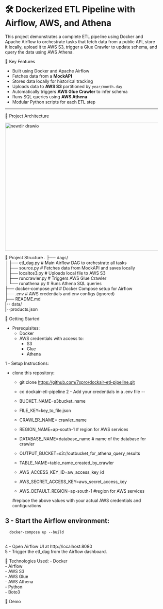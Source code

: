 # 🛠️ Dockerized ETL Pipeline with Airflow, AWS, and Athena

This project demonstrates a complete ETL pipeline using Docker and Apache Airflow to orchestrate tasks that fetch data from a public API, store it locally, upload it to AWS S3, trigger a Glue Crawler to update schema, and query the data using AWS Athena.


📌 Key Features

- Built using Docker and Apache Airflow
- Fetches data from a **MockAPI**
- Stores data locally for historical tracking
- Uploads data to **AWS S3** partitioned by `year/month.day`
- Automatically triggers **AWS Glue Crawler** to infer schema
- Runs SQL queries using **AWS Athena**
- Modular Python scripts for each ETL step

---

🔧 Project Architecture

<img width="931" height="421" alt="newdir drawio" src="https://github.com/user-attachments/assets/e2b02147-2d40-475c-837e-2f76527b69c0" />


📂 Project Structure
.
├── dags/ <br>
│   ├── etl_dag.py          # Main Airflow DAG to orchestrate all tasks<br>
│   ├── source.py           # Fetches data from MockAPI and saves locally<br>
│   ├── localtos3.py        # Uploads local file to AWS S3<br>
│   ├── runcrawler.py       # Triggers AWS Glue Crawler<br>
│   └── runathena.py        # Runs Athena SQL queries<br>
├── docker-compose.yml      # Docker Compose setup for Airflow<br>
├── .env                    # AWS credentials and env configs (ignored)<br>
├── README.md<br>
|-- data/<br>
    |--products.json<br>


🚀 Getting Started
  - Prerequisites:
    - Docker
    - AWS credentials with access to:
      - S3
      - Glue
      - Athena
     
        
1 - Setup Instructions:
   - clone this repository:
       - git clone https://github.com/7xpro/dockair-etl-pipeline.git
       - cd dockair-etl-pipeline
2 - Add your credentials in a .env file
  --

     - BUCKET_NAME=s3bucket_name<br>
     - FILE_KEY=key_to_file.json<br>
     - CRAWLER_NAME= crawler_name<br>
     - REGION_NAME=ap-south-1 # region for AWS services<br>
     - DATABASE_NAME=database_name # name of the database for crawler<br>
     - OUTPUT_BUCKET=s3://outbucket_for_athena_query_results<br>
     - TABLE_NAME=table_name_created_by_crawler<br>
     - AWS_ACCESS_KEY_ID=aw_access_key_id<br>
     - AWS_SECRET_ACCESS_KEY=aws_secret_access_key<br>
     - AWS_DEFAULT_REGION=ap-south-1 #region for AWS services<br>
      
      #replace the above values with your actual AWS credentials and configurations<br>

   
3 - Start the Airflow environment:
<br>
  - 
      docker-compose up --build  
<br>
4 - Open Airflow UI at http://localhost:8080<br>
5 - Trigger the etl_dag from the Airflow dashboard.<br>


🧪 Technologies Used:
    - Docker<br>
    - Airflow<br>
    - AWS S3<br>
    - AWS Glue<br>
    - AWS Athena<br>
    - Python<br>
    - Boto3<br>

🎥 Demo<br>

     


    





